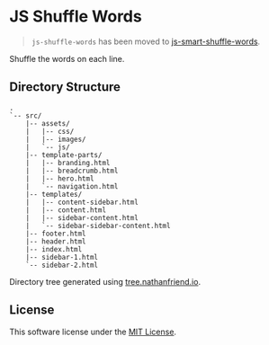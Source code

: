 # JS Shuffle Words

> `js-shuffle-words` has been moved to [js-smart-shuffle-words](https://github.com/w3labkr/js-smart-shuffle-words).

Shuffle the words on each line.

## Directory Structure

```text
.
`-- src/
    |-- assets/
    |   |-- css/
    |   |-- images/
    |   `-- js/
    |-- template-parts/
    |   |-- branding.html
    |   |-- breadcrumb.html
    |   |-- hero.html
    |   `-- navigation.html
    |-- templates/
    |   |-- content-sidebar.html
    |   |-- content.html
    |   |-- sidebar-content.html
    |   `-- sidebar-sidebar-content.html
    |-- footer.html
    |-- header.html
    |-- index.html
    |-- sidebar-1.html
    `-- sidebar-2.html
```

Directory tree generated using [tree.nathanfriend.io](https://tree.nathanfriend.io).

## License

This software license under the [MIT License](LICENSE).
